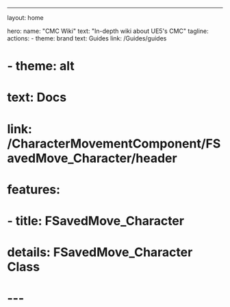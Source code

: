 ---
layout: home

hero:
  name: "CMC Wiki"
  text: "In-depth wiki about UE5's CMC"
  tagline: 
  actions:
    - theme: brand
      text: Guides
      link: /Guides/guides
#    - theme: alt
#      text: Docs
#      link: /CharacterMovementComponent/FSavedMove_Character/header

# features:
#   - title: FSavedMove_Character
#     details: FSavedMove_Character Class
# ---

